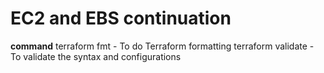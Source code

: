 # EC2 and EBS continuation

**command** 
terraform fmt  - To do Terraform formatting
terraform validate - To validate the syntax and configurations
